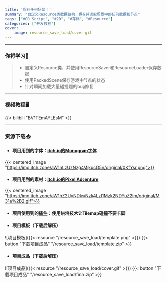 ```yaml
---
title: '保存任何场景！'
summary: "自定义Resource类数据结构，保存并读取场景中的任何数据和节点"
tags: ["#GD Script", "#2D", "#存档", "#Resource"]
categories: ["开发教程"]
cover:
    image: resource_save_load/cover.gif
---
```


---
### 你将学习📖
>- 自定义Resource类，并使用ResourceSaver和ResourceLoader保存数据
>- 使用PackedScene保存游戏中节点的状态
>- 针对瞬间加载大量碰撞题的bug修复

---

### 视频教程🖥️
{{< bilibili "BV1TEmAYLEsM" >}}

---

### 资源下载📥
- #### 项目用到的字体：[**itch.io的Monogram字体**](https://datagoblin.itch.io/monogram)
{{< centered_image "https://img.itch.zone/aW1nLzUzNzg4MjkucG5n/original/0KfYsr.png">}}

- #### 项目用到的素材：[**itch.io的Pixel Adcenture**](https://pixelfrog-assets.itch.io/pixel-adventure-1)
{{< centered_image "https://img.itch.zone/aW1hZ2UvNDkwNzk4LzI1Mzk2NDYuZ2lm/original/M31a%2B2.gif">}}

- #### 项目使用到的[**插件**](https://github.com/popcar2/GodotTilemapBaker)：使用烘培技术让Tilemap碰撞不要卡脚

- #### 项目模板（下载后解压）
![项目模板]({{< resource "/resource_save_load/template.png" >}})
{{< button "下载项目成品" "/resource_save_load/template.zip" >}}

- #### 项目成品（下载后解压）
![项目成品]({{< resource "/resource_save_load/cover.gif" >}})
{{< button "下载项目成品" "/resource_save_load/final.zip" >}}

